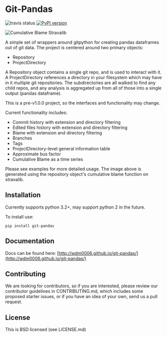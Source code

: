 Git-Pandas
==========

![travis status](https://travis-ci.org/wdm0006/git-pandas.svg?branch=master) [![PyPI version](https://badge.fury.io/py/git-pandas.svg)](https://badge.fury.io/py/git-pandas)


![Cumulative Blame Stravalib](https://raw.githubusercontent.com/wdm0006/git-pandas/master/examples/img/stravalib_cumulative_blame.png)

A simple set of wrappers around gitpython for creating pandas dataframes out of git data. The project is centered around
two primary objects:

 * Repository
 * ProjectDirectory
 
A Repository object contains a single git repo, and is used to interact with it.  A ProjectDirectory references a directory
in your filesystem which may have in it multiple git repositories. The subdirectories are all walked to find any child
repos, and any analysis is aggregated up from all of those into a single output (pandas dataframe).


This is a pre-v1.0.0 project, so the interfaces and functionality may change.

Current functionality includes:

 * Commit history with extension and directory filtering
 * Edited files history with extension and directory filtering
 * Blame with extension and directory filtering
 * Branches 
 * Tags
 * ProjectDirectory-level general information table
 * Approximate bus factor
 * Cumulative Blame as a time series
  
Please see examples for more detailed usage. The image above is generated using the repository object's cumulative blame
function on stravalib.


Installation
------------

Currently supports python 3.2+, may support python 2 in the future.

To install use:

    pip install git-pandas
    
Documentation
-------------

Docs can be found here: [http://wdm0006.github.io/git-pandas/](http://wdm0006.github.io/git-pandas/)

Contributing
------------

We are looking for contributors, so if you are interested, please review our contributor guidelines in CONTRIBUTING.md,
which includes some proposed starter issues, or if you have an idea of your own, send us a pull request.

License
-------

This is BSD licensed (see LICENSE.md)